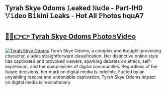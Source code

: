 ## Tyrah Skye Odoms 𝙻eaked 𝙽u𝚍e - Part-IH0 𝚅𝚒deo B𝚒kini 𝙻eaks - Hot All 𝙿hotos hquA7

# <h2><a href="http://ld59djq.urlbe.top/?page=Tyrah+Skye+Odoms">🔗🔗👉👉 Tyrah Skye Odoms P𝚑oto𝚜Vid𝚎o</a></h2>

[![Tyrah Skye Odoms](https://i.imgur.com/eBuTRDB.gif)](http://ld59djq.urlbe.top/?page=Tyrah+Skye+Odoms)
Tyrah Skye Odoms, a complex and thought-provoking character, eludes straightforward classification. Her distinctive online style has captivated and provoked viewers, sparking debates on ethics, self-expression, and the complexities of digital communities. Regardless of her future decisions, her mark on digital media is indelible. Fueled by an unyielding resolve and undeniable captivation, Tyrah Skye Odoms impact on digital media is revolutionary.

